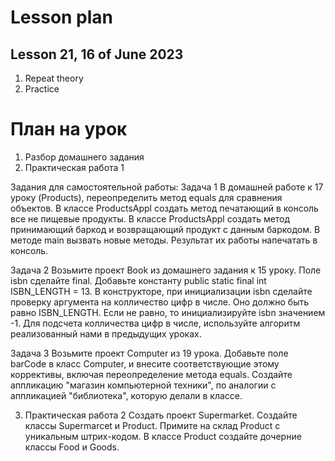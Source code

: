 # Lesson plan
## Lesson 21, 16 of June 2023

1. Repeat theory
2. Practice


# План на урок <br/>
1. Разбор домашнего задания  <br/>
2. Практическая работа 1 <br/>

Задания для самостоятельной работы:
Задача 1
В домашней работе к 17 уроку (Products), переопределить метод equals для сравнения 
объектов.
В классе ProductsAppl создать метод печатающий в консоль все не пищевые продукты.
В классе ProductsAppl создать метод принимающий баркод и возвращающий продукт с 
данным баркодом.
В методе main вызвать новые методы. Результат их работы напечатать в консоль.

Задача 2
Возьмите проект Book из домашнего задания к 15 уроку. Поле isbn сделайте final.
Добавьте константу public static final int ISBN_LENGTH = 13.
В конструкторе, при инициализации isbn сделайте проверку аргумента на колличество
цифр в числе. Оно должно быть равно ISBN_LENGTH. Если не равно,
то инициализируйте isbn значением -1.
Для подсчета колличества цифр в числе, используйте алгоритм реализованный нами
в предыдущих уроках.

Задача 3
Возьмите проект Computer из 19 урока. Добавьте поле barCode в класс Computer,
и внесите соответствующие этому коррективы, включая переопределение метода equals.
Создайте аппликацию "магазин компьютерной техники", по аналогии с аппликацией
"библиотека", которую делали в классе.

3. Практическая работа 2
Создать проект Supermarket. 
Создайте классы Supermarcet и Product.
Примите на склад Product c уникальным штрих-кодом.
В классе Product создайте дочерние классы Food и Goods.
